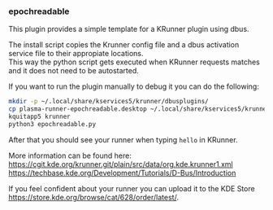 ### epochreadable

This plugin provides a simple template for a KRunner plugin using dbus.

The install script copies the Krunner config file and a dbus activation service file
to their appropiate locations.  
This way the python script gets executed when KRunner
requests matches and it does not need to be autostarted.

If you want to run the plugin manually to debug it you can do the following:  
```bash
mkdir -p ~/.local/share/kservices5/krunner/dbusplugins/
cp plasma-runner-epochreadable.desktop ~/.local/share/kservices5/krunner/dbusplugins/
kquitapp5 krunner
python3 epochreadable.py
```

After that you should see your runner when typing `hello` in KRunner.

More information can be found here:  
https://cgit.kde.org/krunner.git/plain/src/data/org.kde.krunner1.xml  
https://techbase.kde.org/Development/Tutorials/D-Bus/Introduction


If you feel confident about your runner you can upload it to the KDE Store
https://store.kde.org/browse/cat/628/order/latest/.
